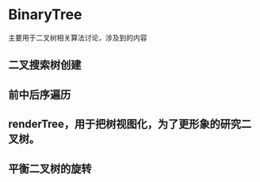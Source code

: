 # BinaryTree
主要用于二叉树相关算法讨论，涉及到的内容
## 二叉搜索树创建
## 前中后序遍历
## renderTree，用于把树视图化，为了更形象的研究二叉树。
## 平衡二叉树的旋转
